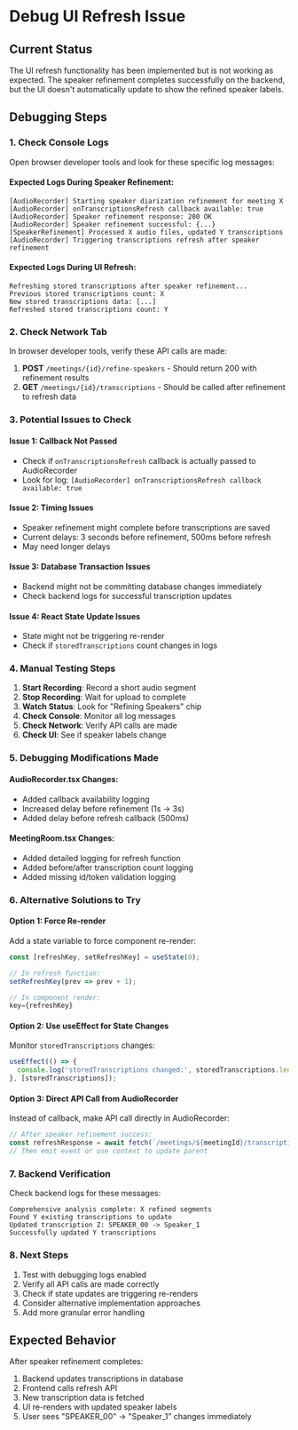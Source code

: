 # Debug UI Refresh Issue

## Current Status
The UI refresh functionality has been implemented but is not working as expected. The speaker refinement completes successfully on the backend, but the UI doesn't automatically update to show the refined speaker labels.

## Debugging Steps

### 1. Check Console Logs
Open browser developer tools and look for these specific log messages:

#### Expected Logs During Speaker Refinement:
```
[AudioRecorder] Starting speaker diarization refinement for meeting X
[AudioRecorder] onTranscriptionsRefresh callback available: true
[AudioRecorder] Speaker refinement response: 200 OK
[AudioRecorder] Speaker refinement successful: {...}
[SpeakerRefinement] Processed X audio files, updated Y transcriptions
[AudioRecorder] Triggering transcriptions refresh after speaker refinement
```

#### Expected Logs During UI Refresh:
```
Refreshing stored transcriptions after speaker refinement...
Previous stored transcriptions count: X
New stored transcriptions data: [...]
Refreshed stored transcriptions count: Y
```

### 2. Check Network Tab
In browser developer tools, verify these API calls are made:

1. **POST** `/meetings/{id}/refine-speakers` - Should return 200 with refinement results
2. **GET** `/meetings/{id}/transcriptions` - Should be called after refinement to refresh data

### 3. Potential Issues to Check

#### Issue 1: Callback Not Passed
- Check if `onTranscriptionsRefresh` callback is actually passed to AudioRecorder
- Look for log: `[AudioRecorder] onTranscriptionsRefresh callback available: true`

#### Issue 2: Timing Issues
- Speaker refinement might complete before transcriptions are saved
- Current delays: 3 seconds before refinement, 500ms before refresh
- May need longer delays

#### Issue 3: Database Transaction Issues
- Backend might not be committing database changes immediately
- Check backend logs for successful transcription updates

#### Issue 4: React State Update Issues
- State might not be triggering re-render
- Check if `storedTranscriptions` count changes in logs

### 4. Manual Testing Steps

1. **Start Recording**: Record a short audio segment
2. **Stop Recording**: Wait for upload to complete
3. **Watch Status**: Look for "Refining Speakers" chip
4. **Check Console**: Monitor all log messages
5. **Check Network**: Verify API calls are made
6. **Check UI**: See if speaker labels change

### 5. Debugging Modifications Made

#### AudioRecorder.tsx Changes:
- Added callback availability logging
- Increased delay before refinement (1s → 3s)
- Added delay before refresh callback (500ms)

#### MeetingRoom.tsx Changes:
- Added detailed logging for refresh function
- Added before/after transcription count logging
- Added missing id/token validation logging

### 6. Alternative Solutions to Try

#### Option 1: Force Re-render
Add a state variable to force component re-render:
```typescript
const [refreshKey, setRefreshKey] = useState(0);

// In refresh function:
setRefreshKey(prev => prev + 1);

// In component render:
key={refreshKey}
```

#### Option 2: Use useEffect for State Changes
Monitor `storedTranscriptions` changes:
```typescript
useEffect(() => {
  console.log('storedTranscriptions changed:', storedTranscriptions.length);
}, [storedTranscriptions]);
```

#### Option 3: Direct API Call from AudioRecorder
Instead of callback, make API call directly in AudioRecorder:
```typescript
// After speaker refinement success:
const refreshResponse = await fetch(`/meetings/${meetingId}/transcriptions`);
// Then emit event or use context to update parent
```

### 7. Backend Verification

Check backend logs for these messages:
```
Comprehensive analysis complete: X refined segments
Found Y existing transcriptions to update
Updated transcription Z: SPEAKER_00 -> Speaker_1
Successfully updated Y transcriptions
```

### 8. Next Steps

1. Test with debugging logs enabled
2. Verify all API calls are made correctly
3. Check if state updates are triggering re-renders
4. Consider alternative implementation approaches
5. Add more granular error handling

## Expected Behavior

After speaker refinement completes:
1. Backend updates transcriptions in database
2. Frontend calls refresh API
3. New transcription data is fetched
4. UI re-renders with updated speaker labels
5. User sees "SPEAKER_00" → "Speaker_1" changes immediately 